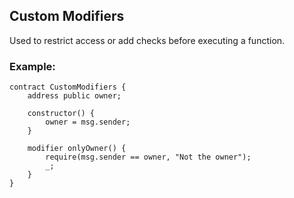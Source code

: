 ## Custom Modifiers
Used to restrict access or add checks before executing a function.

### Example:
```solidity
contract CustomModifiers {
    address public owner;

    constructor() {
        owner = msg.sender;
    }

    modifier onlyOwner() {
        require(msg.sender == owner, "Not the owner");
        _;
    }
}
```
